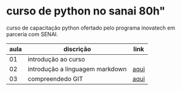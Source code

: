 # curso de python no sanai 80h"

curso de capacitação python ofertado pelo programa inovatech em parceria com SENAI.

|aula| discrição|link
|-|-|-|
|01| introdução ao curso||
|02| introdução a linguagem markdown|[aqui](aulaMardown.md)|
|03| compreendedo GIT|[aqui](aulaGit.md)|